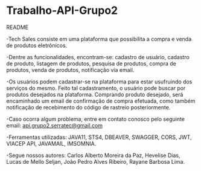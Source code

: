 # Trabalho-API-Grupo2

README

-Tech Sales consiste em uma plataforma que possibilita a compra e venda de produtos eletrônicos.

-Dentre as funcionalidades, encontram-se: cadastro de usuário, cadastro de produto, listagem de produtos, pesquisa de produtos, compra de produtos, venda de produtos, notificação via email.

-Os usuários podem cadastrar-se na plataforma para estar usufruindo dos serviços do mesmo. Feito tal cadastramento, o usuário pode buscar por produtos desejados na plataforma. Comprando produto desejado, será encaminhado um email de confirmação de compra efetuada, como também notificação de recebimento do código de rastreio posteriormente.

-Caso ocorra algum problema, entre em contato conosco pelo seguinte email: api.grupo2.serratec@gmail.com

-Ferramentas utilizadas: JAVA11, STS4, DBEAVER, SWAGGER, CORS, JWT, VIACEP API, JAVAMAIL, IMSOMNIA.

-Segue nossos autores: Carlos Alberto Moreira da Paz, Hevelise Dias, Lucas de Mello Seljan, João Pedro Alves Ribeiro, Rayane Barbosa Lima.

